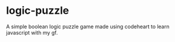logic-puzzle
============

A simple boolean logic puzzle game made using codeheart to learn javascript with my gf.
